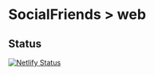# SocialFriends > web
## Status
[![Netlify Status](https://api.netlify.com/api/v1/badges/2fc46bb8-fcb1-4b08-88bd-0d51b7d3a14c/deploy-status)](https://app.netlify.com/sites/socialfriends/deploys)
